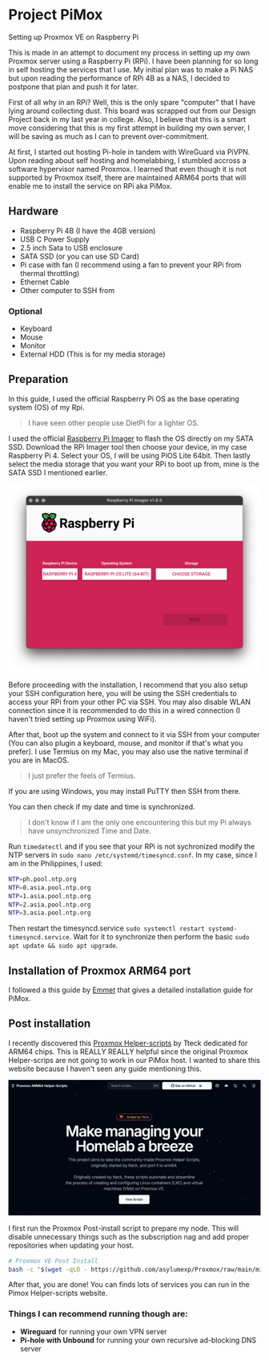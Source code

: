 # Project PiMox

Setting up Proxmox VE on Raspberry Pi

This is made in an attempt to document my process in setting up my own Proxmox server using a Raspberry Pi (RPi). I have been planning for so long in self hosting the services that I use. My initial plan was to make a Pi NAS but upon reading the performance of RPi 4B as a NAS, I decided to postpone that plan and push it for later.

First of all why in an RPi? Well, this is the only spare "computer" that I have lying around collecting dust. This board was scrapped out from our Design Project back in my last year in college. Also, I believe that this is a smart move considering that this is my first attempt in building my own server, I will be saving as much as I can to prevent over-commitment.

At first, I started out hosting Pi-hole in tandem with WireGuard via PiVPN. Upon reading about self hosting and homelabbing, I stumbled accross a software hypervisor named Proxmox. I learned that even though it is not supported by Proxmox itself, there are maintained ARM64 ports that will enable me to install the service on RPi aka PiMox.

## Hardware

- Raspberry Pi 4B (I have the 4GB version)
- USB C Power Supply
- 2.5 inch Sata to USB enclosure
- SATA SSD (or you can use SD Card)
- Pi case with fan (I recommend using a fan to prevent your RPi from thermal throttling)
- Ethernet Cable
- Other computer to SSH from

### Optional

- Keyboard
- Mouse
- Monitor
- External HDD (This is for my media storage)

## Preparation

In this guide, I used the official Raspberry Pi OS as the base operating system (OS) of my Rpi.

> I have seen other people use DietPi for a lighter OS.

I used the official [Raspberry Pi Imager](https://www.raspberrypi.com/software/) to flash the OS directly on my SATA SSD. Download the RPi Imager tool then choose your device, in my case Raspberry Pi 4. Select your OS, I will be using PiOS Lite 64bit. Then lastly select the media storage that you want your RPi to boot up from, mine is the SATA SSD I mentioned earlier.

![Raspberry Pi Imager](images/pi-imager.png)

Before proceeding with the installation, I recommend that you also setup your SSH configuration here, you will be using the SSH credentials to access your RPi from your other PC via SSH. You may also disable WLAN connection since it is recommended to do this in a wired connection (I haven't tried setting up Proxmox using WiFi).

After that, boot up the system and connect to it via SSH from your computer (You can also plugin a keyboard, mouse, and monitor if that's what you prefer). I use Termius on my Mac, you may also use the native terminal if you are in MacOS.

> I just prefer the feels of Termius.

If you are using Windows, you may install PuTTY then SSH from there.

You can then check if my date and time is synchronized.

> I don't know if I am the only one encountering this but my Pi always have unsynchronized Time and Date.

Run `timedatectl` and if you see that your RPi is not sychronized modify the NTP servers in `sudo nano /etc/systemd/timesyncd.conf`. In my case, since I am in the Philippines, I used:

```bash
NTP=ph.pool.ntp.org
NTP=0.asia.pool.ntp.org
NTP=1.asia.pool.ntp.org
NTP=2.asia.pool.ntp.org
NTP=3.asia.pool.ntp.org
```

Then restart the timesyncd.service `sudo systemctl restart systemd-timesyncd.service`. Wait for it to synchronize then perform the basic `sudo apt update && sudo apt upgrade`.

## Installation of Proxmox ARM64 port

I followed a this guide by [Emmet](https://pimylifeup.com/raspberry-pi-proxmox/) that gives a detailed installation guide for PiMox.

## Post installation

I recently discovered this [Proxmox Helper-scripts](https://pimox-scripts.com/) by Tteck dedicated for ARM64 chips. This is REALLY REALLY helpful since the original Proxmox Helper-scrips are not going to work in our PiMox host. I wanted to share this website because I haven't seen any guide mentioning this.

![Proxmox Helper-Scripts by Tteck](images/pimox-helper-scripts.png)

I first run the Proxmox Post-install script to prepare my node. This will disable unnecessary things such as the subscription nag and add proper repositories when updating your host.

```bash
# Proxmox VE Post Install
bash -c "$(wget -qLO - https://github.com/asylumexp/Proxmox/raw/main/misc/post-pve-install.sh)"
```

After that, you are done! You can finds lots of services you can run in the Pimox Helper-scripts website.

### Things I can recommend running though are:

- **Wireguard** for running your own VPN server
- **Pi-hole with Unbound** for running your own recursive ad-blocking DNS server
